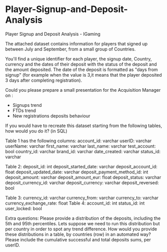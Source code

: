 # Player-Signup-and-Deposit-Analysis
Player Signup and Deposit Analysis - IGaming

The attached dataset contains information for players that signed up between July and September, from a small group of Countries.

You'll find a unique identifier for each player, the signup date, Country, currency and the dates of their deposit with the status of the deposit and the amount deposited. The date of the deposit is formatted as "days from signup" (for example when the value is 3,it means that the player deposited 3 days after completing registration).

Could you please prepare a small presentation for the Acquisition Manager on :
- Signups trend
- FTDs trend
- New registrations deposits behaviour

If you would have to recreate this dataset starting from the following tables, how would you do it? (in SQL)

Table 1 has the following columns:
account_id: varchar
userID: varchar
userName: varchar
first_name: varchar
last_name: varchar
test_account: bool
country_id: varchar
brand_id: varchar
date_created: varchar
status_id: varchar

Table 2:
deposit_id: int
deposit_started_date: varchar
deposit_account_id: float
deposit_updated_date: varchar
deposit_payment_method_id: int
deposit_amount: varchar
deposit_amount_eur: float
deposit_status: varchar
deposit_currency_id: varchar
deposit_currency: varchar
deposit_reversed: bool

Table 3:
currency_id: varchar
currency_from: varchar
currency_to: varchar
currency_exchange_rate: float
Table 4:
 account_id: int
 status_id: int
 user_locked: bool

Extra questions:
Please provide a distribution of the deposits, including the 5th and 95th percentiles.
Lets suppose we need to run this distribution but per country in order to spot any trend difference.
How would you provide these distributions in a table, by countries (row) in an automated way?
Please include the cumulative successful and total deposits sums, per userID.
